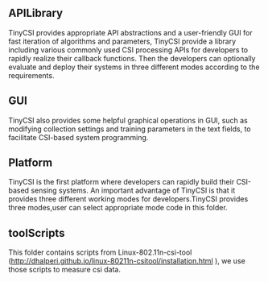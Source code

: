 

## APILibrary
TinyCSI provides appropriate API abstractions and a user-friendly GUI for fast iteration of algorithms and parameters,
TinyCSI provide a library including various commonly used CSI processing APIs for developers to rapidly realize their 
callback functions. Then the developers can optionally evaluate and deploy their systems in three different modes 
according to the requirements.

## GUI
TinyCSI also provides some helpful graphical operations in GUI, such as modifying collection settings and training parameters 
in the text fields, to facilitate CSI-based system programming.
  
## Platform
TinyCSI is the first platform where developers can rapidly build their CSI-based sensing systems. An important advantage of 
TinyCSI is that it provides three different working modes for developers.TinyCSI provides three modes,user can select appropriate
mode code in this folder.

## toolScripts
This folder contains scripts from Linux-802.11n-csi-tool (http://dhalperi.github.io/linux-80211n-csitool/installation.html ),
we use those scripts to measure csi data.

 


